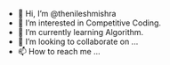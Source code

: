 - 👋 Hi, I’m @thenileshmishra
- 👀 I’m interested in Competitive Coding.
- 🌱 I’m currently learning Algorithm.
- 💞️ I’m looking to collaborate on ...
- 📫 How to reach me ...

<!---
thenileshmishra/thenileshmishra is a ✨ special ✨ repository because its `README.md` (this file) appears on your GitHub profile.
You can click the Preview link to take a look at your changes.
--->

